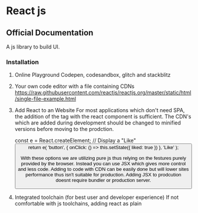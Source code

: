 # React js

## Official Documentation

A js library to build UI.

### Installation

1. Online Playground
	Codepen, codesandbox, glitch and stackblitz
2. Your own code editor with a file containing CDNs
	https://raw.githubusercontent.com/reactjs/reactjs.org/master/static/html/single-file-example.html
3. Add React to an Website
	For most applications which don't need SPA, the addition of the tag with the react component is sufficient. The CDN's which are added during development should be changed to minified versions before moving to the prodction.

	const e = React.createElement;
	// Display a "Like" <button>
	return e(
	  'button',
	  { onClick: () => this.setState({ liked: true }) },
	  'Like'
	);

	With these options we are utilizing pure js thus relying on the festures purely provided by the browser.
	Instead you can use JSX which gives more control and less code. Adding to code with CDN can be easily done but will lower sites performance thus isn't suitable for production.
	Adding JSX to prodcution doesnt require bundler or production server.

4. Integrated toolchain (for best user and developer experience)
	If not comfortable with js toolchains, adding react as plain <script> tag to HTML is sufficient
	optionally with jsx.

	Toochain solutions-
	a. create react app _ learning reactjs or creating a new SPA
		Best way to start leaning react and creating SPA.
		npx is package runner tools published with npm 5.2+ versions.
		Need atleast node>= 8.10 and npm>=5.6 versions.
			npx create-react-app my-app
			cd my-app
			npm start
			npm test
			npm run build
		Open localhost:3000/ to see the app.
		By default yarn is used as package manager (if yarn is installed) to manually override and use npm, use npx create-react-app my-app --use-npm
		note_ npx always run with the latest version.
		Create react app doesnt handle backend logic but only creates fronend build pipeline and under the
		hood have babel and webpack, which you don't need to dig. When ready for production, running 
		npm run build will create production ready code in build folder.

		The must required files are public/index.html and src/index.js to run properly, other files can be 
		renamed or modified.
		All css and js files must be under src folder to be built by the webpack.

		If you aren't satisified with the build tools and configurations, you can eject at any time.
		npm run eject // One way operation, can'r go back!

		Supported Browsers 
		Supports all modern browsers, but requires polyfill for IE 9,10 and 11.
		ES6 is supporte with
			- Exponentiation Operator (ES2016).
			- Async/await (ES2017).
			- Object Rest/Spread Properties (ES2018).
			- Dynamic import() (stage 3 proposal)
			- Class Fields and Static Properties (part of stage 3 proposal).
			- JSX, Flow and TypeScript.
		If using some other features like Array.from or Symbol, necessary polyfiils are required to be
		included.
		Configure supported browser in package.json "browserlist", but it does not guarantee polyfill 
		support, you still need polyfill support. If change sin browserlist are not reflected due to issue
		in babel-loader, delete node_modules/.cache and try again.

		Updating to new releases
		create react app is mainly divided into two packages
			a. create-react-app _ global command line utility.
			b. react-scripts _ development dependency in the generated projects.
		npx create-react-app my-app automatically uses latest version of create-react-app. If upading to
		the latest version, apply the migration instructions. In most cases, bumping the react-scripts
		versions and running npm install is sufficient but should always check for the breaking changes

		Editor Setup
		  VS code - Install sublime-babel-vscode
		  To enable typescript support in ESlint extention, add the configs to ".vscode/settings.json",
		  {
 		  	 "eslint.validate": [
 		  	   "javascript",
 		  	   "javascriptreact",
 		  	   { "language": "typescript", "autoFix": true },
 		  	   { "language": "typescriptreact", "autoFix": true }
 		  	 ]
		  }
		  Debugging Code in the Editor
		  	Install latest version of VS code and install chrome debugger extention. Add config to .vscode
		  	/launch.json 
		  	{
		  	  "version": "0.2.0",
		  	  "configurations": [
		  	    {
		  	      "name": "Chrome",
		  	      "type": "chrome",
		  	      "request": "launch",
		  	      "url": "http://localhost:3000",
		  	      "webRoot": "${workspaceFolder}/src",
		  	      "sourceMapPathOverrides": {
		  	        "webpack:///src/*": "${webRoot}/*"
		  	      }
		  	    }
		  	  ]
		  	}
		  	You can start debugging by npm run and pressing F5 or debug button in VS code.
		  Formatting Code Automatically
		  	prettier

		 Developing Component in isolation
		 	Storybook for react 
		 	Third-party tools that let you develop components and see all their states in isolation from
		 	your app.
		 	npx -p @storybook/cli sb init // And follow instructions.

		Analyzing bundle size
			SourcemapExplorer analyzes javascript bundles using the source maps, helping to understand
			where the code bloat is coming from.
			npm install --save source-map-explorer
			Add config to package.json
				   "scripts": {
					+    "analyze": "source-map-explorer 'build/static/js/*.js'",
					     "start": "react-scripts start",
					     "build": "react-scripts build",
					     "test": "react-scripts test",
			Analyze with 
				npm run build
				npm run analyze

		Using HTTPS in development
			Works only with react-scripts@0.4.0 and higher
			cmd = set HTTPS=true&&npm start
			powershell = ($env:HTTPS = "true") -and (npm start)


// to be continued
// urls
// https://create-react-app.dev/docs/making-a-progressive-web-app
// https://reactjs.org/docs/getting-started.html



	b. next.js _ server rendered website with nodejs.
	c. gatsby _ static content oriented website. 
	d. more flexible tools _ component library building or existing codebase inegrration.
		i.   neutrino
		ii.  nwb
		iii. Parcel
		iv.  Razzle

	Create toolchain from scratch
	Buld your own toolchain basically containing - 
		a. a package manager _ third party ecosystem like npm or yarn
		b. a bundler _ modular code bundler to create small package to optimize time. eg_ webpack or parcel.
		c. compiler _ Legacy problems of JavaScript like Babel js
